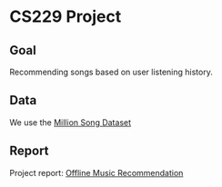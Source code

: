 # CS229 Project

## Goal

Recommending songs based on user listening history.

## Data

We use the [Million Song Dataset](http://labrosa.ee.columbia.edu/millionsong/)

## Report

Project report: [Offline Music Recommendation](http://cs229.stanford.edu/proj2015/138_report.pdf)
